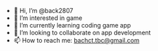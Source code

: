 - 👋 Hi, I’m @back2807
- 👀 I’m interested in game
- 🌱 I’m currently learning coding game app
- 💞️ I’m looking to collaborate on app development 
- 📫 How to reach me: bachct.tbc@gmail.com

<!---
back2807/back2807 is a ✨ special ✨ repository because its `README.md` (this file) appears on your GitHub profile.
You can click the Preview link to take a look at your changes.
--->
